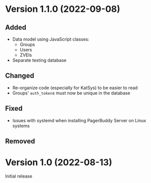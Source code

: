# Version 1.1.0 (2022-09-08)

## Added
* Data model using JavaScript classes:
  - Groups
  - Users
  - ZVEIs
* Separate testing database

## Changed
* Re-organize code (especially for KatSys) to be easier to read
* Groups' `auth_token`s must now be unique in the database
## Fixed 
* Issues with systemd when installing PagerBuddy Server on Linux systems

## Removed

# Version 1.0 (2022-08-13)

Initial release
